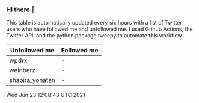 ### Hi there 👋

This table is automatically updated every six hours with a list of Twitter users who have followed me and unfollowed me. I used Github Actions, the Twitter API, and the python package tweepy to automate this workflow.

| Unfollowed me |  Followed me |
| --- | --- |
|wpdrx|-|
|weinberz|-|
|shapira_yonatan|-|
Wed Jun 23 12:08:43 UTC 2021
